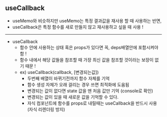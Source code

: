## useCallback
- useMemo와 비슷하지만 useMemo는 특정 결과값을 재사용 할 때 사용하는 반면, 
- useCallback은 특정 함수를 새로 만들지 않고 재사용하고 싶을 때 사용 !
-----------------------------------------
- useCallback
    - 함수 안에 사용하는 상태 혹은 props가 있다면 꼭, deps배열안에 포함시켜야 함 !
    - 함수 내에서 해당 값들을 참조할 때 가장 최신 값을 참조할 것이라는 보장이 없기 때문 !
    - ex) useCallback(callback, [변경되는값])
        - 두번째 배열이 바뀌기전까지 함수 자체를 기억
        - 함수 생성 자체가 오래 걸리는 경우 쓰면 최적화에 도움됨
        - 변경되는 값이 없다면 state 값을 맨 처음 값만 기억 (console로 확인)
        - 변경되는 값이 있을 때 새로운 값을 기억할 수 있다.
        - 자식 컴포넌트에 함수를 props로 내릴때는 useCallback을 반드시 사용 (자식 리렌더링 방지)